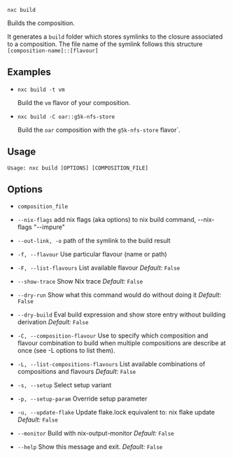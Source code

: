 
`nxc build`

Builds the composition.

It generates a `build` folder which stores symlinks to the closure associated to a composition. The file name of the symlink follows this structure  `[composition-name]::[flavour]`

## Examples

- `nxc build -t vm`

    Build the `vm` flavor of your composition.

- `nxc build -C oar::g5k-nfs-store`

    Build the `oar` composition with the `g5k-nfs-store` flavor`.


## Usage

`Usage: nxc build [OPTIONS] [COMPOSITION_FILE]`

## Options

- `composition_file`


- `--nix-flags`
    add nix flags (aka options) to nix build command, --nix-flags "--impure"

- `--out-link, -o`
    path of the symlink to the build result

- `-f, --flavour`
    Use particular flavour (name or path)

- `-F, --list-flavours`
    List available flavour
    *Default:* `False`

- `--show-trace`
    Show Nix trace
    *Default:* `False`

- `--dry-run`
    Show what this command would do without doing it
    *Default:* `False`

- `--dry-build`
    Eval build expression and show store entry without building derivation
    *Default:* `False`

- `-C, --composition-flavour`
    Use to specify which composition and flavour combination to build when multiple compositions are describe at once (see -L options to list them).

- `-L, --list-compositions-flavours`
    List available combinations of compositions and flavours
    *Default:* `False`

- `-s, --setup`
    Select setup variant

- `-p, --setup-param`
    Override setup parameter

- `-u, --update-flake`
    Update flake.lock equivalent to: nix flake update
    *Default:* `False`

- `--monitor`
    Build with nix-output-monitor
    *Default:* `False`

- `--help`
    Show this message and exit.
    *Default:* `False`


